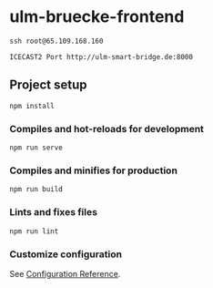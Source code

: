 # ulm-bruecke-frontend

```
ssh root@65.109.168.160
```



```
ICECAST2 Port http://ulm-smart-bridge.de:8000
```

## Project setup
```
npm install
```

### Compiles and hot-reloads for development
```
npm run serve
```

### Compiles and minifies for production
```
npm run build
```

### Lints and fixes files
```
npm run lint
```

### Customize configuration
See [Configuration Reference](https://cli.vuejs.org/config/).

